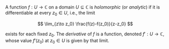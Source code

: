 A function $f: U \to \mathbb{C}$ on a domain $U \subseteq \mathbb C$ 
is *holomorphic* (or *analytic*) if it is differentiable at every
$z_0 \in U$, i.e., the limit 

$$
\lim_{z\to z_0} \frac{f(z)-f(z_0)}{z-z_0}
$$

exists for each fixed $z_0$. The *derivative* of $f$ is a function, 
denoted $f': U \to \mathbb{C}$, whose value $f'(z_0)$ at $z_0 \in U$ 
is given by that limit.
